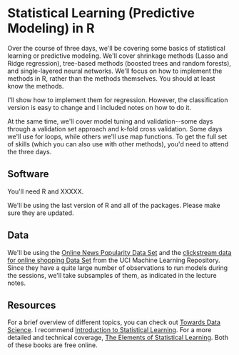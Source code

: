 # Statistical Learning (Predictive Modeling) in R

Over the course of three days, we'll be covering some basics of statistical learning or predictive modeling. We'll cover shrinkage methods (Lasso and Ridge regression), tree-based methods (boosted trees and random forests), and single-layered neural networks. We'll focus on how to implement the methods in R, rather than the methods themselves. You should at least know the methods. 

I'll show how to implement them for regression. However, the classification version is easy to change and I included notes on how to do it.

At the same time, we'll cover model tuning and validation--some days through a validation set approach and k-fold cross validation. Some days we'll use for loops, while others we'll use map functions. To get the full set of skills (which you can also use with other methods), you'd need to attend the three days.

## Software

You'll need R and XXXXX.

We'll be using the last version of R and all of the packages. Please make sure they are updated.

## Data

We'll be using the [Online News Popularity Data Set](https://archive.ics.uci.edu/ml/datasets/Online+News+Popularity) and the [clickstream data for online shopping Data Set](https://archive.ics.uci.edu/ml/datasets/clickstream+data+for+online+shopping) from the UCI Machine Learning Repository. Since they have a quite large number of observations to run models during the sessions, we'll take subsamples of them, as indicated in the lecture notes.

## Resources

For a brief overview of different topics, you can check out [Towards Data Science](https://towardsdatascience.com/). I recommend [Introduction to Statistical Learning](http://faculty.marshall.usc.edu/gareth-james/ISL/). For a more detailed and technical coverage, [The Elements of Statistical Learning](https://web.stanford.edu/~hastie/ElemStatLearn/). Both of these books are free online.
